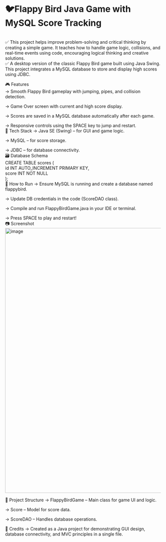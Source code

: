 # 🐦Flappy Bird Java Game with MySQL Score Tracking
<br>
</H4>✅ This project helps improve problem-solving and critical thinking by creating a simple game. It teaches how to handle game logic, collisions, and real-time events using code, encouraging logical thinking and creative solutions.
<BR>
✅ A desktop version of the classic Flappy Bird game built using Java Swing. This project integrates a MySQL database to store and display high scores using JDBC.
<br></H4>

🎮 Features
<BR>
->  Smooth Flappy Bird gameplay with jumping, pipes, and collision detection.

-> Game Over screen with current and high score display.

-> Scores are saved in a MySQL database automatically after each game.

-> Responsive controls using the SPACE key to jump and restart.
<BR>
🧱 Tech Stack
-> Java SE (Swing) – for GUI and game logic.

-> MySQL – for score storage.

-> JDBC – for database connectivity.
<BR>
🗃️ Database Schema
<BR>
CREATE TABLE scores (<BR>
  id INT AUTO_INCREMENT PRIMARY KEY,<BR>
  score INT NOT NULL<BR>
);<BR>
🚀 How to Run
-> Ensure MySQL is running and create a database named flappybird.

-> Update DB credentials in the code (ScoreDAO class).

-> Compile and run FlappyBirdGame.java in your IDE or terminal.

-> Press SPACE to play and restart!
<BR>
📷 Screenshot
<BR>
<img width="854" alt="image" src="https://github.com/user-attachments/assets/b6a6a753-efa6-46aa-adf0-fc3b49e3718e" />
<BR>

📁 Project Structure
-> FlappyBirdGame – Main class for game UI and logic.

-> Score – Model for score data.

-> ScoreDAO – Handles database operations.

🏁 Credits
-> Created as a Java project for demonstrating GUI design, database connectivity, and MVC principles in a single file.



